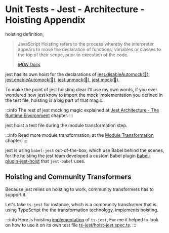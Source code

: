 # Unit Tests - Jest - Architecture - Hoisting Appendix

hoisting definition,

> JavaScript Hoisting refers to the process whereby the interpreter appears to move the declaration of functions, variables or classes to the top of their scope, prior to execution of the code.
>
> _[MDN Docs](https://developer.mozilla.org/en-US/docs/Glossary/Hoisting)_

jest has its own hoist for the declarations of [jest.disableAutomock(🤡)](../mocks/jest-disable-automock.md), [jest.enableAutomock(🤡)](../mocks/jest-enable-automock.md), [jest.unmock(🤡)](../mocks/jest-unmock.md), [jest.mock(🤡)](../mocks/jest-mock.md).

To make the point of jest hoisting clear I'll use my own words, if you ever wondered how jest know to import the mock implementation you defined in the test file, hoisting is a big part of that magic.

:::info
The rest of jest mocking magic explained at [Jest Architecture - The Runtime Environment](./5-the-runtime-environment.md) chapter.
:::

jest hoist a test file during the module transformation step.

:::info
Read more module transformation, at the [Module Transformation](./6-modules-transformation.md) chapter.
:::

jest is using `babel-jest` out-of-the-box, which use Babel behind the scenes, for the hoisting the jest team developed a custom Babel plugin [babel-plugin-jest-hoist][babel-plugin-jest-hoist-link] that `jest-babel` uses.

## Hoisting and Community Transformers

Because jest relies on hoisting to work, community transformers has to support it.

Let's take `ts-jest` for instance, which is a community transformer that is using TypeScript the the transformation technology, implements hoisting.

:::info
Here is hoisting [implementation](https://github.com/kulshekhar/ts-jest/blob/main/src/transformers/hoist-jest.ts) of `ts-jest`, For me it helped to look on how to use it on its own test file [ts-jest/hoist-jest.spec.ts][hoist-jest.spec.ts-link].
:::

[babel-jest-link]: https://github.com/facebook/jest/tree/main/packages/babel-jest
[babel-plugin-jest-hoist-link]: https://github.com/facebook/jest/tree/main/packages/babel-plugin-jest-hoist
[hoist-jest.spec.ts-link]: https://github.com/kulshekhar/ts-jest/blob/main/src/transformers/hoist-jest.spec.ts
